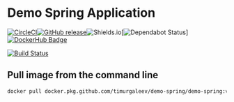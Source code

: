 # Demo Spring Application
 
[![CircleCI](https://circleci.com/gh/timurgaleev/demo-spring.svg?style=svg)](https://circleci.com/gh/timurgaleev/demo-spring)[![GitHub release](https://img.shields.io/github/release/timurgaleev/demo-spring.svg)](https://github.com/timurgaleev/demo-spring/releases)![Shields.io](https://img.shields.io/github/last-commit/timurgaleev/demo-spring?style=flat-square)[![Dependabot Status](https://api.dependabot.com/badges/status?host=github&repo=timurgaleev/demo-spring)]
[![DockerHub Badge](http://dockeri.co/image/timurgaleev/demo-spring)](https://hub.docker.com/r/timurgaleev/demo-spring)

[![Build Status](https://dev.azure.com/timurgaleev/timur_galeev/_apis/build/status/timurgaleev.demo-spring?branchName=master)](https://dev.azure.com/timurgaleev/timur_galeev/_build/latest?definitionId=1&branchName=master)


## Pull image from the command line

```bash
docker pull docker.pkg.github.com/timurgaleev/demo-spring/demo-spring:v1.4.3
```
